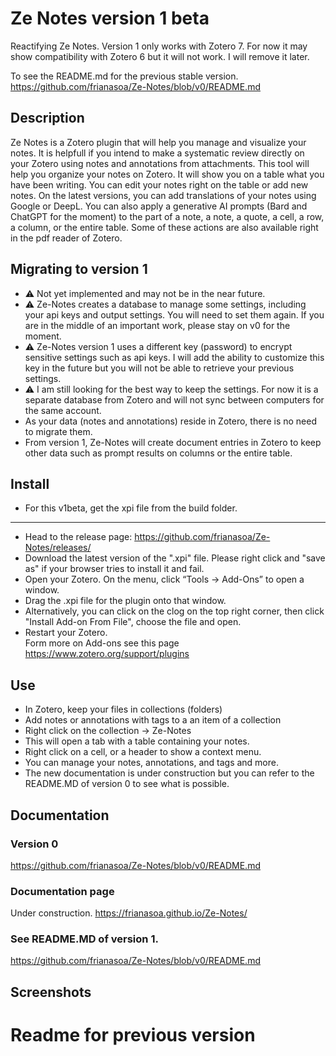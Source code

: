 # Ze Notes version 1 beta
Reactifying Ze Notes. Version 1 only works with Zotero 7. For now it may show compatibility with Zotero 6 but it will not work. I will remove it later. 

To see the README.md for the previous stable version.
https://github.com/frianasoa/Ze-Notes/blob/v0/README.md

## Description
Ze Notes is a Zotero plugin that will help you manage and visualize your notes. It is helpfull if you intend to make a systematic review directly on your Zotero using notes and annotations from attachments. This tool will help you organize your notes on Zotero. It will show you on a table what you have been writing. You can edit your notes right on the table or add new notes. On the latest versions, you can add translations of your notes using Google or DeepL. You can also apply a generative AI prompts (Bard and ChatGPT for the moment) to the part of a note, a note, a quote, a cell, a row, a column, or the entire table. Some of these actions are also available right in the pdf reader of Zotero.

## Migrating to version 1
* ⚠ Not yet implemented and may not be in the near future. 
* ⚠ Ze-Notes creates a database to manage some settings, including your api keys and output settings. You will need to set them again. If you are in the middle of an important work, please stay on v0 for the moment.
* ⚠️ Ze-Notes version 1 uses a different key (password) to encrypt sensitive settings such as api keys. I will add the ability to customize this key in the future but you will not be able to retrieve your previous settings.
* ⚠️ I am still looking for the best way to keep the settings. For now it is a separate database from Zotero and will not sync between computers for the same account.
* As your data (notes and annotations) reside in Zotero, there is no need to migrate them.
* From version 1, Ze-Notes will create document entries in Zotero to keep other data such as prompt results on columns or the entire table.

## Install
* For this v1beta, get the xpi file from the build folder.
---
* Head to the release page: https://github.com/frianasoa/Ze-Notes/releases/
* Download the latest version of the ".xpi" file. Please right click and "save as" if your browser tries to install it and fail.
* Open your Zotero. On the menu, click “Tools → Add-Ons” to open a window.
* Drag the .xpi file for the plugin onto that window. 
* Alternatively, you can click on the clog on the top right corner, then click "Install Add-on From File", choose the file and open.
* Restart your Zotero. \
Form more on Add-ons see this page https://www.zotero.org/support/plugins

## Use
* In Zotero, keep your files in collections (folders) 
* Add notes or annotations with tags to a an item of a collection
* Right click on the collection -> Ze-Notes
* This will open a tab with a table containing your notes.
* Right click on a cell, or a header to show a context menu.
* You can manage your notes, annotations, and tags and more.
* The new documentation is under construction but you can refer to the README.MD of version 0 to see what is possible.

## Documentation
### Version 0 
https://github.com/frianasoa/Ze-Notes/blob/v0/README.md

### Documentation page
Under construction.
https://frianasoa.github.io/Ze-Notes/

### See README.MD of version 1.
https://github.com/frianasoa/Ze-Notes/blob/v0/README.md
## Screenshots

# Readme for previous version
